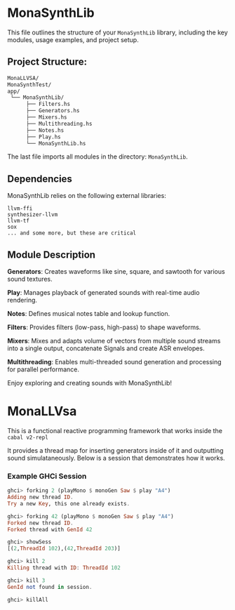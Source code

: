 # MonaSynthLib

This file outlines the structure of your `MonaSynthLib` library, including the key modules, usage examples, and project setup.

## Project Structure:
```bash
MonaLLVSA/
MonaSynthTest/
app/
 └── MonaSynthLib/
      ├── Filters.hs
      ├── Generators.hs
      ├── Mixers.hs
      ├── Multithreading.hs
      ├── Notes.hs
      ├── Play.hs
      └── MonaSynthLib.hs
```


 The last file imports all modules in the directory: `MonaSynthLib`.

## Dependencies

MonaSynthLib relies on the following external libraries:

    llvm-ffi
    synthesizer-llvm
    llvm-tf
    sox    
    ... and some more, but these are critical

## Module Description

**Generators**: Creates waveforms like sine, square, and sawtooth for various sound textures.

**Play**: Manages playback of generated sounds with real-time audio rendering.

**Notes**: Defines musical notes table and lookup function.

**Filters**: Provides filters (low-pass, high-pass) to shape waveforms.

**Mixers**: Mixes and adapts volume of vectors from multiple sound streams into a single output, concatenate Signals and create ASR envelopes.

**Multithreading**: Enables multi-threaded sound generation and processing for parallel performance.


Enjoy exploring and creating sounds with MonaSynthLib!

# MonaLLVsa
This is a functional reactive programming framework that works inside the `cabal v2-repl` 

It provides a thread map for inserting generators inside of it
and outputting sound simulataneously. Below is a session that demonstrates how it works.

### Example GHCi Session

```haskell
ghci> forking 2 (playMono $ monoGen Saw $ play "A4")
Adding new thread ID.
Try a new Key, this one already exists.

ghci> forking 42 (playMono $ monoGen Saw $ play "A4")
Forked new thread ID.
Forked thread with GenId 42

ghci> showSess
[(2,ThreadId 102),(42,ThreadId 203)]

ghci> kill 2
Killing thread with ID: ThreadId 102

ghci> kill 3
GenId not found in session.

ghci> killAll





